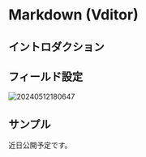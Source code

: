 # Markdown (Vditor)

## イントロダクション

## フィールド設定

![20240512180647](https://static-docs.nocobase.com/20240512180647.png)

## サンプル

近日公開予定です。

